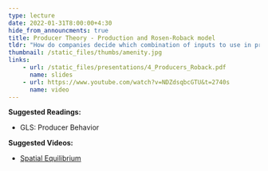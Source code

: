 ```yaml
---
type: lecture
date: 2022-01-31T8:00:00+4:30
hide_from_announcments: true
title: Producer Theory - Production and Rosen-Roback model
tldr: "How do companies decide which combination of inputs to use in production? We'll also look at putting consumer and producer theory together in the Rosen-Roback model to examine how amenities play a key role in Urban Economics "
thumbnail: /static_files/thumbs/amenity.jpg
links: 
    - url: /static_files/presentations/4_Producers_Roback.pdf
      name: slides
    - url: https://www.youtube.com/watch?v=NDZdsqbcGTU&t=2740s
      name: video
---
```

**Suggested Readings:**
- GLS: Producer Behavior

**Suggested Videos:**
- [Spatial Equilibrium](https://www.youtube.com/watch?v=Qx394peRdK8)
